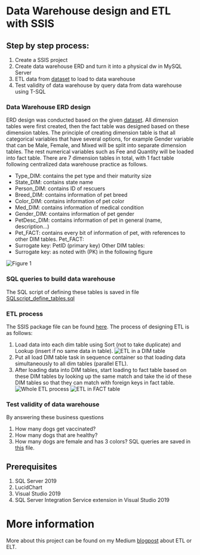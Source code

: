 # Data Warehouse design and ETL with SSIS

## Step by step process:
1. Create a SSIS project
2. Create data warehouse ERD and turn it into a physical dw in MySQL Server
3. ETL data from [dataset](https://drive.google.com/file/d/1_RFWaLL_X8ylbKYRGlbD5Z_gdsEirov4/view?usp=sharing) to load to data warehouse
4. Test validity of data warehouse by query data from data warehouse using T-SQL

### Data Warehouse ERD design
ERD design was conducted based on the given [dataset](https://drive.google.com/file/d/1_RFWaLL_X8ylbKYRGlbD5Z_gdsEirov4/view?usp=sharing).
All dimension tables were first created, then the fact table was designed based on these dimension tables.
The principle of creating dimension table is that all categorical variables that have several options, for example
Gender variable that can be Male, Female, and Mixed will be split into separate dimension tables. The rest
numerical variables such as Fee and Quantity will be loaded into fact table.
There are 7 dimension tables in total, with 1 fact table following centralized data warehouse practice as
follows.
- Type_DIM: contains the pet type and their maturity size
- State_DIM: contains state name
- Person_DIM: contains ID of rescuers
- Breed_DIM: contains information of pet breed
- Color_DIM: contains information of pet color
- Med_DIM: contains information of medical condition
- Gender_DIM: contains information of pet gender
- PetDesc_DIM: contains information of pet in general (name, description...)
- Pet_FACT: contains every bit of information of pet, with references to other DIM tables.
Pet_FACT:
- Surrogate key: PetID (primary key)
Other DIM tables:
- Surrogate key: as noted with (PK) in the following figure

![Figure 1](/img/DataWarehouseERD.PNG)

### SQL queries to build data warehouse
The SQL script of defining these tables is saved in file [SQLscript_define_tables.sql](/SQLscript_define_tables.sql)

### ETL process
The SSIS package file can be found [here](/ETL_SSIS_package.dtsx).
The process of designing ETL is as follows:
1. Load data into each dim table using Sort (not to take duplicate) and Lookup (insert if no same data
in table).
![ETL in a DIM table](/img/ETL1.png)
2. Put all load DIM table task in sequence container so that loading data simultaneously to all dim
tables (parallel ETL).
3. After loading data into DIM tables, start loading to fact table based on these DIM tables by looking
up the same match and take the id of these DIM tables so that they can match with foreign keys in
fact table.
![Whole ETL process](/img/ETL2.png)
![ETL in FACT table](/img/ETL3.png)

### Test validity of data warehouse
By answering these business questions
1. How many dogs get vaccinated?
2. How many dogs that are healthy?
3. How many dogs are female and has 3 colors?
SQL queries are saved in [this](/SQLscript_BusinessQueries.sql) file.

## Prerequisites
1. SQL Server 2019 
2. LucidChart
3. Visual Studio 2019
4. SQL Server Integration Service extension in Visual Studio 2019

# More information
More about this project can be found on my Medium [blogpost](https://hangmortimer.medium.com/data-warehouse-part-3-etl-or-elt-a-bit-of-practice-as-well-8a7b206867fd) about ETL or ELT.
